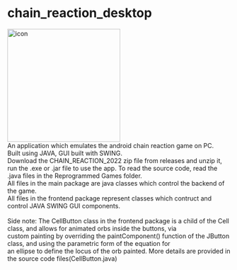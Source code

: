 # chain_reaction_desktop
<img width="255" alt="icon" src="https://user-images.githubusercontent.com/68727041/150774257-cfbcc57c-78cb-41c6-8518-150be09e7a37.png">
<br>
An application which emulates the android chain reaction game on PC.<br>
Built using JAVA, GUI built with SWING.<br>
Download the CHAIN_REACTION_2022 zip file from releases and unzip it, run the .exe or .jar file to use the app.
To read the source code, read the .java files in the Reprogrammed Games folder.<br>
All files in the main package are java classes which control the backend of the game.<br>
All files in the frontend package represent classes which contruct and control JAVA SWING GUI components.<br>
<br>
Side note:
The CellButton class in the frontend package is a child of the Cell class, and allows for animated orbs inside the buttons, via<br>
custom painting by overriding the paintComponent() function of the JButton class, and using the parametric form of the equation for<br>
an ellipse to define the locus of the orb painted. More details are provided in the source code files(CellButton.java)


